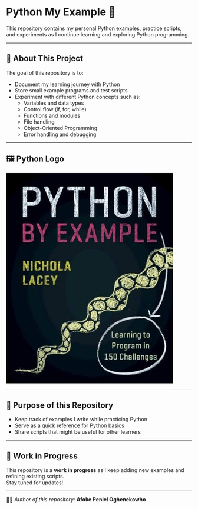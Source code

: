 # Python My Example 🐍

This repository contains my personal Python examples, practice scripts, and experiments as I continue learning and exploring Python programming.  

---

## 📖 About This Project
The goal of this repository is to:
- Document my learning journey with Python  
- Store small example programs and test scripts  
- Experiment with different Python concepts such as:  
  - Variables and data types  
  - Control flow (if, for, while)  
  - Functions and modules  
  - File handling  
  - Object-Oriented Programming  
  - Error handling and debugging  

---

## 🖼️ Python Logo

![Python Logo](images/python_logo.png)

---

## 🚀 Purpose of this Repository
- Keep track of examples I write while practicing Python  
- Serve as a quick reference for Python basics  
- Share scripts that might be useful for other learners  

---

## 🚧 Work in Progress
This repository is a **work in progress** as I keep adding new examples and refining existing scripts.  
Stay tuned for updates!  

---

✍🏽 *Author of this repository*: **Afoke Peniel Oghenekowho**  
